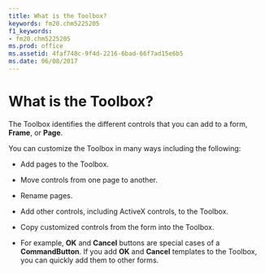 ```yaml
---
title: What is the Toolbox?
keywords: fm20.chm5225205
f1_keywords:
- fm20.chm5225205
ms.prod: office
ms.assetid: 4faf748c-9f4d-2216-6bad-66f7ad15e6b5
ms.date: 06/08/2017
---
```



# What is the Toolbox?

The Toolbox identifies the different controls that you can add to a form, **Frame**, or **Page**.

You can customize the Toolbox in many ways including the following:




- Add pages to the Toolbox.
    
- Move controls from one page to another.
    
- Rename pages.
    
- Add other controls, including ActiveX controls, to the Toolbox.
    
- Copy customized controls from the form into the Toolbox.
    
- For example, **OK** and **Cancel** buttons are special cases of a **CommandButton**. If you add **OK** and **Cancel** templates to the Toolbox, you can quickly add them to other forms.
    


